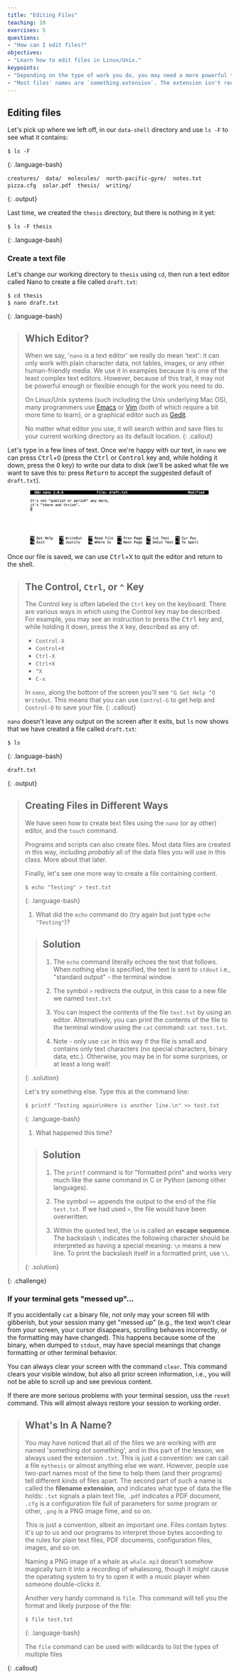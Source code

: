 ```yaml
---
title: "Editing Files"
teaching: 10
exercises: 5
questions:
- "How can I edit files?"
objectives:
- "Learn how to edit files in Linux/Unix."
keypoints:
- "Depending on the type of work you do, you may need a more powerful text editor than Nano."
- "Most files' names are `something.extension`. The extension isn't required, and doesn't guarantee anything, but is normally used to indicate the type of data in the file."
---
```

## Editing files
Let's pick up where we left off, in our `data-shell` directory 
and use `ls -F` to see what it contains:

~~~
$ ls -F
~~~
{: .language-bash}

~~~
creatures/  data/  molecules/  north-pacific-gyre/  notes.txt  pizza.cfg  solar.pdf  thesis/  writing/
~~~
{: .output}

Last time, we created the `thesis` directory, but there is nothing in it yet:

~~~
$ ls -F thesis
~~~
{: .language-bash}

### Create a text file
Let's change our working directory to `thesis` using `cd`,
then run a text editor called Nano to create a file called `draft.txt`:

~~~
$ cd thesis
$ nano draft.txt
~~~
{: .language-bash}

> ## Which Editor?
>
> When we say, '`nano` is a text editor' we really do mean 'text': it can
> only work with plain character data, not tables, images, or any other
> human-friendly media. We use it in examples because it is one of the
> least complex text editors. However, because of this trait, it may
> not be powerful enough or flexible enough for the work you need to do.
>
> On Linux/Unix systems (such including the Unix underlying Mac OS),
> many programmers use [Emacs](http://www.gnu.org/software/emacs/) or
> [Vim](http://www.vim.org/) (both of which require a bit more time to learn),
> or a graphical editor such as
> [Gedit](http://projects.gnome.org/gedit/). 
>
> No matter what editor you use, it will search within and save files
> to your current working directory as its default location.
{: .callout}

Let's type in a few lines of text.
Once we're happy with our text, in `nano` we can press <kbd>Ctrl</kbd>+<kbd>O</kbd>
(press the <kbd>Ctrl</kbd> or <kbd>Control</kbd> key and, while
holding it down, press the <kbd>O</kbd> key) to write our data to disk
(we'll be asked what file we want to save this to:
press <kbd>Return</kbd> to accept the suggested default of `draft.txt`).

<div style="width:80%; margin: auto;"><img alt="Nano in Action" src="../fig/nano-screenshot.png"></div>

Once our file is saved, we can use <kbd>Ctrl</kbd>+<kbd>X</kbd> to quit the editor and
return to the shell.

> ## The Control, `Ctrl`, or `^` Key
>
> The Control key is often labeled the `Ctrl` key on the keyboard. There are various ways
> in which using the Control key may be described. For example, you may
> see an instruction to press the <kbd>Ctrl</kbd> key and, while holding it down,
> press the <kbd>X</kbd> key, described as any of:
>
> * `Control-X`
> * `Control+X`
> * `Ctrl-X`
> * `Ctrl+X`
> * `^X`
> * `C-x`
>
> In `nano`, along the bottom of the screen you'll see `^G Get Help ^O WriteOut`.
> This means that you can use `Control-G` to get help and `Control-O` to save your
> file.
{: .callout}

`nano` doesn't leave any output on the screen after it exits,
but `ls` now shows that we have created a file called `draft.txt`:

~~~
$ ls
~~~
{: .language-bash}

~~~
draft.txt
~~~
{: .output}

> ## Creating Files in Different Ways
>
> We have seen how to create text files using the `nano` (or ay other) editor, and the `touch` command.
> 
> Programs and scripts can also create files. Most data files are created in this way, 
> including *probably* all of the data files you will use in this class. 
> More about that later.
> 
> Finally, let's see one more way to create a file containing content.
>
> ~~~
> $ echo "Testing" > test.txt
> ~~~
> {: .language-bash}
>
> 1.  What did the `echo` command do (try again but just type `echo "Testing"`)?
>
> > ## Solution
> > 1.  The `echo` command literally echoes the text that follows. 
> >     When nothing else is specified, the text is sent to `stdout` 
> >     i.e., "standard output" - the terminal window. 
> >     
> > 2.  The symbol `>` redirects the output, in this case to a new file
> >     we named `test.txt`
> >
> > 3.  You can inspect the contents of the file `test.txt` by using an editor.
> >     Alternatively, you can print the contents of the file to the terminal
> >     window using the `cat` command: `cat test.txt`.
> >     
> > 4.  Note - only use `cat` in this way if the file is small and contains 
> >     only text characters (no special characters, binary data, etc.).
> >     Otherwise, you may be in for some surprises, or at least a long wait!
> >
> {: .solution}
> 
> Let's try something else. Type this at the command line:
> 
> ~~~
> $ printf "Testing again\nHere is another line.\n" >> test.txt
> ~~~
> {: .language-bash}
> 
> 1.  What happened this time?
>
> > ## Solution
> > 1.  The `printf` command is for "formatted print" and works very much 
> >     like the same command in C or Python (among other languages).
> >     
> > 2.  The symbol `>>` appends the output to the end of the file `test.txt`.
> >     If we had used `>`, the file would have been overwritten.
> >
> > 3.  Within the quoted text, the `\n` is called an **escape sequence**.
> >     The backslash `\` indicates the following character should be 
> >     interpreted as having a special meaning: `\n` means a new line. 
> >     To print the backslash itself in a formatted print, use `\\`.
> >
> {: .solution}
>
{: .challenge}

### If your terminal gets "messed up"...
If you accidentally `cat` a binary file, not only may your screen fill with gibberish,
but your session many get "messed up" (e.g., the text won't clear from your screen, 
your cursor disappears, scrolling behaves incorrectly, or the formatting may have changed).
This happens because some of the binary, when dumped to `stdout`, may have special meanings
that change formatting or other terminal behavior.

You can always clear your screen with the command `clear`. 
This command clears your visible window, but also all prior screen information,
i.e., you will not be able to scroll up and see previous content.

If there are more serious problems with your terminal session, uss the `reset` command.
This will almost always restore your session to working order.


> ## What's In A Name?
>
> You may have noticed that all of the files we are working with are named 'something dot
> something', and in this part of the lesson, we always used the extension
> `.txt`.  This is just a convention: we can call a file `mythesis` or
> almost anything else we want. However, people use two-part names
> most of the time to help them (and their programs) tell different kinds
> of files apart. The second part of such a name is called the
> **filename extension**, and indicates
> what type of data the file holds: `.txt` signals a plain text file, `.pdf`
> indicates a PDF document, `.cfg` is a configuration file full of parameters
> for some program or other, `.png` is a PNG image fime, and so on.
>
> This is just a convention, albeit an important one. Files contain
> bytes: it's up to us and our programs to interpret those bytes
> according to the rules for plain text files, PDF documents, configuration
> files, images, and so on.
>
> Naming a PNG image of a whale as `whale.mp3` doesn't somehow
> magically turn it into a recording of whalesong, though it *might*
> cause the operating system to try to open it with a music player
> when someone double-clicks it.
> 
> Another very handy command is `file`. This command will tell you the format and likely 
> purpose of the file:
> 
> ~~~
> $ file test.txt
> ~~~
> {: .language-bash}
> 
> The `file` command can be used with wildcards to list the types of multiple files
> 
{: .callout}
